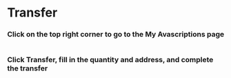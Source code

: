 # Transfer

### Click on the top right corner to go to the My Avascriptions page

<figure><img src="https://1386773700-files.gitbook.io/~/files/v0/b/gitbook-x-prod.appspot.com/o/spaces%2Fqy4KBPMImpPIorbU0BJL%2Fuploads%2FP1S2QzPO1vLp68U1A6li%2F%E6%88%AA%E5%B1%8F2023-11-30%2021.31.11.png?alt=media&#x26;token=9e2c354b-3dc5-4d7a-890a-1a6656aeb924" alt=""><figcaption></figcaption></figure>

### Click Transfer, fill in the quantity and address, and complete the transfer

<figure><img src="https://1386773700-files.gitbook.io/~/files/v0/b/gitbook-x-prod.appspot.com/o/spaces%2Fqy4KBPMImpPIorbU0BJL%2Fuploads%2FlGLuSJDi6Pk02ItIf4Bq%2F%E6%88%AA%E5%B1%8F2023-11-30%2021.32.55.png?alt=media&#x26;token=bb1efe54-aa73-43cb-9078-ac5617a16497" alt=""><figcaption></figcaption></figure>
